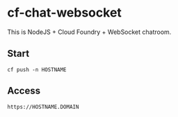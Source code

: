 # cf-chat-websocket
This is NodeJS + Cloud Foundry + WebSocket chatroom.

## Start
```
cf push -n HOSTNAME
```

## Access
```
https://HOSTNAME.DOMAIN
```

